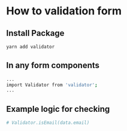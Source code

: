 # How to validation form

## Install Package

```bash
yarn add validator
```

## In any form components

```bash
...
import Validator from 'validator';
...
```

## Example logic for checking

```bash
# Validator.isEmail(data.email)
```
